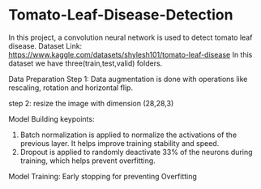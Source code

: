 # Tomato-Leaf-Disease-Detection
In this project, a convolution neural network is used to detect tomato leaf disease.
Dataset Link: https://www.kaggle.com/datasets/shylesh101/tomato-leaf-disease
In this dataset we have three(train,test,valid) folders.

Data Preparation
Step 1:
Data augmentation is done with operations like rescaling, rotation and horizontal flip.

step 2:
resize the image with dimension (28,28,3)

Model Building keypoints:
1. Batch normalization is applied to normalize the activations of the previous layer. It helps improve training stability and speed. 
2. Dropout is applied to randomly deactivate 33% of the neurons during training, which helps prevent overfitting.

Model Training:
Early stopping for preventing Overfitting

